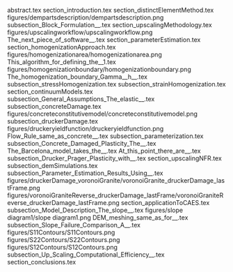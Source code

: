 abstract.tex
section_introduction.tex
section_distinctElementMethod.tex
figures/dempartsdescription/dempartsdescription.png
subsection_Block_Formulation__.tex
section_upscalingMethodology.tex
figures/upscalingworkflow/upscalingworkflow.png
The_next_piece_of_software__.tex
section_parameterEstimation.tex
section_homogenizationApproach.tex
figures/homogenizationarea/homogenizationarea.png
This_algorithm_for_defining_the__1.tex
figures/homogenizationboundary/homogenizationboundary.png
The_homogenization_boundary_Gamma__h__.tex
subsection_stressHomogenization.tex
subsection_strainHomogenization.tex
section_continuumModels.tex
subsection_General_Assumptions_The_elastic__.tex
subsection_concreteDamage.tex
figures/concreteconstitutivemodel/concreteconstitutivemodel.png
subsection_druckerDamage.tex
figures/druckeryieldfunction/druckeryieldfunction.png
Flow_Rule_same_as_concrete__.tex
subsection_parameterization.tex
subsection_Concrete_Damaged_Plasticity_The__.tex
The_Barcelona_model_takes_the__.tex
At_this_point_there_are__.tex
subsection_Drucker_Prager_Plasticity_with__.tex
section_upscalingNFR.tex
subsection_demSimulations.tex
subsection_Parameter_Estimation_Results_Using__.tex
figures/druckerDamage_voronoiGranite/voronoiGranite_druckerDamage_lastFrame.png
figures/voronoiGraniteReverse_druckerDamage_lastFrame/voronoiGraniteReverse_druckerDamage_lastFrame.png
section_applicationToCAES.tex
subsection_Model_Description_The_slope__.tex
figures/slope diagram1/slope diagram1.png
DEM_meshing_same_as_for__.tex
subsection_Slope_Failure_Comparison_A__.tex
figures/S11Contours/S11Contours.png
figures/S22Contours/S22Contours.png
figures/S12Contours/S12Contours.png
subsection_Up_Scaling_Computational_Efficiency__.tex
section_conclusions.tex